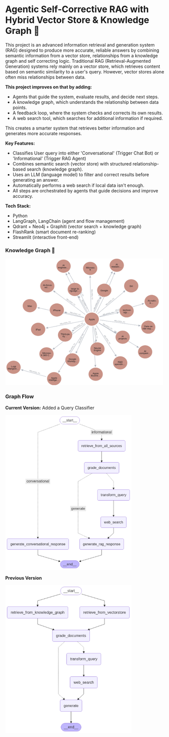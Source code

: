 # Agentic Self-Corrective RAG with Hybrid Vector Store & Knowledge Graph 🤖

This project is an advanced information retrieval and generation system (RAG) designed to produce more accurate, 
reliable answers by combining semantic information from a vector store, relationships from a knowledge graph and self
correcting logic. 
Traditional RAG (Retrieval-Augmented Generation) systems rely mainly on a vector store, which retrieves content based on 
semantic similarity to a user's query. However, vector stores alone often miss relationships between data. 

**This project improves on that by adding:**
- Agents that guide the system, evaluate results, and decide next steps. 
- A knowledge graph, which understands the relationship between data points. 
- A feedback loop, where the system checks and corrects its own results. 
- A web search tool, which searches for additional information if required. 

This creates a smarter system that retrieves better information and generates more accurate responses. 

**Key Features:**
- Classifies User query into either 'Conversational' (Trigger Chat Bot) or 'Informational' (Trigger RAG Agent)
- Combines semantic search (vector store) with structured relationship-based search (knowledge graph). 
- Uses an LLM (language model) to filter and correct results before generating an answer. 
- Automatically performs a web search if local data isn't enough. 
- All steps are orchestrated by agents that guide decisions and improve accuracy. 

**Tech Stack:**
- Python 
- LangGraph, LangChain (agent and flow management) 
- Qdrant + Neo4j + Graphiti (vector search + knowledge graph) 
- FlashRank (smart document re-ranking) 
- Streamlit (interactive front-end) 


### Knowledge Graph 🎯
<p>
  <img src="./static/graphiti_KG.png" width="500" height="400" />
</p>

### Graph Flow
**Current Version:** Added a Query Classifier

<img src="./static/graph_flow_v1.png" width="400" style="margin-right:10px;" />

**Previous Version**

<img src="./static/graph_flow_v0.png" width="400" style="margin-right:10px;" />